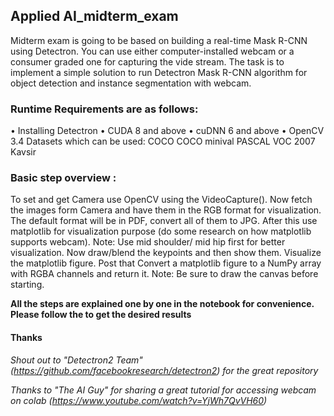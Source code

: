 ## Applied AI_midterm_exam
Midterm exam is going to be based on building a real-time Mask R-CNN using Detectron.
You can use either computer-installed webcam or a consumer graded one for capturing the vide stream.
The task is to implement a simple solution to run Detectron Mask R-CNN algorithm for object detection and instance segmentation with webcam.

### Runtime Requirements are as follows: 
• Installing Detectron 
• CUDA 8 and above 
• cuDNN 6 and above 
• OpenCV 3.4 
Datasets which can be used: COCO COCO minival PASCAL VOC 2007 Kavsir
### Basic step overview : 
To set and get Camera use OpenCV using the VideoCapture(). 
Now fetch the images form Camera and have them in the RGB format for visualization. 
The default format will be in PDF, convert all of them to JPG. 
After this use matplotlib for visualization purpose (do some research on how matplotlib supports webcam). 
Note: Use mid shoulder/ mid hip first for better visualization. 
Now draw/blend the keypoints and then show them. 
Visualize the matplotlib figure. 
Post that Convert a matplotlib figure to a NumPy array with RGBA channels and return it. 
Note: Be sure to draw the canvas before starting.

**All the steps are explained one by one in the notebook for convenience. Please follow the to get the desired results**

#### Thanks

*Shout out to "Detectron2 Team" (https://github.com/facebookresearch/detectron2) for the great repository*

*Thanks to "The AI Guy" for sharing a great tutorial for accessing webcam on colab (https://www.youtube.com/watch?v=YjWh7QvVH60)*
